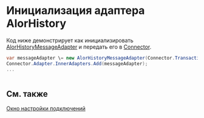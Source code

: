 # Инициализация адаптера AlorHistory

Код ниже демонстрирует как инициализировать [AlorHistoryMessageAdapter](../api/StockSharp.AlorHistory.AlorHistoryMessageAdapter.html) и передать его в [Connector](../api/StockSharp.Algo.Connector.html).

```cs
var messageAdapter \= new AlorHistoryMessageAdapter(Connector.TransactionIdGenerator);
Connector.Adapter.InnerAdapters.Add(messageAdapter);
...	
							
```

## См. также

[Окно настройки подключений](API_UI_ConnectorWindow.md)
